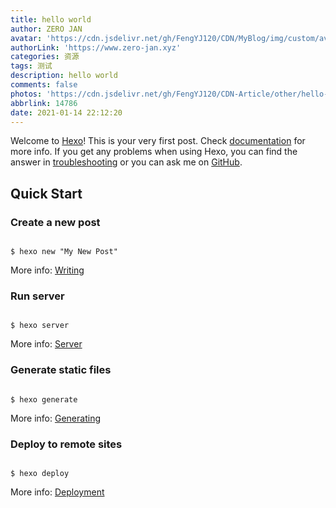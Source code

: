 ```yaml
---
title: hello world
author: ZERO JAN
avatar: 'https://cdn.jsdelivr.net/gh/FengYJ120/CDN/MyBlog/img/custom/avatar.jpg'
authorLink: 'https://www.zero-jan.xyz'
categories: 资源
tags: 测试
description: hello world
comments: false
photos: 'https://cdn.jsdelivr.net/gh/FengYJ120/CDN-Article/other/hello-world.jpeg'
abbrlink: 14786
date: 2021-01-14 22:12:20
---
```

Welcome to [Hexo](https://hexo.io/)! This is your very first post. Check [documentation](https://hexo.io/docs/) for more info. If you get any problems when using Hexo, you can find the answer in [troubleshooting](https://hexo.io/docs/troubleshooting.html) or you can ask me on [GitHub](https://github.com/hexojs/hexo/issues).

## Quick Start

### Create a new post

<code>
$ hexo new "My New Post"
</code>

More info: [Writing](https://hexo.io/docs/writing.html)

### Run server

<code>
$ hexo server
</code>

More info: [Server](https://hexo.io/docs/server.html)

### Generate static files

<code>
$ hexo generate
</code>

More info: [Generating](https://hexo.io/docs/generating.html)

### Deploy to remote sites

<code>
$ hexo deploy
</code>

More info: [Deployment](https://hexo.io/docs/one-command-deployment.html)
